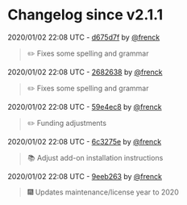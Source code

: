 # Changelog since v2.1.1

2020/01/02 22:08 UTC - [d675d7f](https://github.com/hassio-addons/addon-ide/commit/d675d7fae6ef09cefca7de1c4fe61020678ba4d4) by [@frenck](https://github.com/frenck)
> :pencil2: Fixes some spelling and grammar 

2020/01/02 22:08 UTC - [2682638](https://github.com/hassio-addons/addon-ide/commit/26826383b4eb4d97ace0b737d1d8c24fbcf03f22) by [@frenck](https://github.com/frenck)
> :pencil2: Fixes some spelling and grammar 

2020/01/02 22:08 UTC - [59e4ec8](https://github.com/hassio-addons/addon-ide/commit/59e4ec82114f1406f345cac52903e3b7e52417d6) by [@frenck](https://github.com/frenck)
> :pencil2: Funding adjustments 

2020/01/02 22:08 UTC - [6c3275e](https://github.com/hassio-addons/addon-ide/commit/6c3275ef79787a6e1189f24f12ae1ebd7d001f27) by [@frenck](https://github.com/frenck)
> :books: Adjust add-on installation instructions 

2020/01/02 22:08 UTC - [9eeb263](https://github.com/hassio-addons/addon-ide/commit/9eeb263c8d95f921fd84694d78fcd106300fee1d) by [@frenck](https://github.com/frenck)
> :fireworks: Updates maintenance/license year to 2020 


